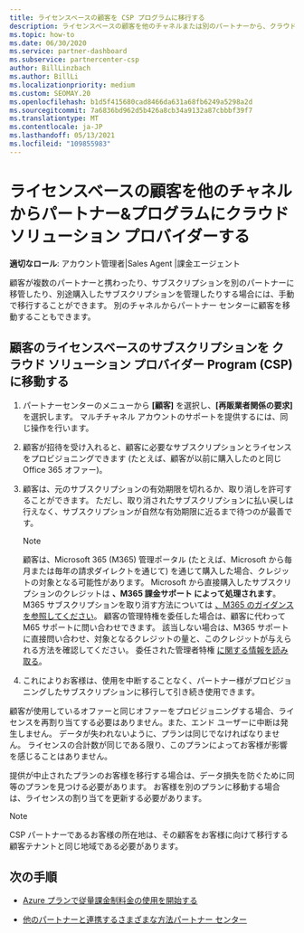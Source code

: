 ```yaml
---
title: ライセンスベースの顧客を CSP プログラムに移行する
description: ライセンスベースの顧客を他のチャネルまたは別のパートナーから、クラウド ソリューション プロバイダー (CSP) プログラムに移行する方法パートナー センター。
ms.topic: how-to
ms.date: 06/30/2020
ms.service: partner-dashboard
ms.subservice: partnercenter-csp
author: BillLinzbach
ms.author: BillLi
ms.localizationpriority: medium
ms.custom: SEOMAY.20
ms.openlocfilehash: b1d5f415680cad8466da631a68fb6249a5298a2d
ms.sourcegitcommit: 7a6836bd962d5b426a8cb34a9132a87cbbbf39f7
ms.translationtype: MT
ms.contentlocale: ja-JP
ms.lasthandoff: 05/13/2021
ms.locfileid: "109855983"
---
```

# <a name="move-license-based-customers-from-other-channels--partners-to-the-cloud-solution-provider-program"></a>ライセンスベースの顧客を他のチャネルからパートナー&プログラムにクラウド ソリューション プロバイダーする

**適切なロール**: アカウント管理者|Sales Agent |課金エージェント

顧客が複数のパートナーと携わったり、サブスクリプションを別のパートナーに移管したり、別途購入したサブスクリプションを管理したりする場合には、手動で移行することができます。 別のチャネルからパートナー センターに顧客を移動することもできます。

## <a name="move-your-customers-license-based-subscriptions-to-the-cloud-solution-provider-program-csp"></a>顧客のライセンスベースのサブスクリプションを クラウド ソリューション プロバイダー Program (CSP) に移動する

1. パートナーセンターのメニューから **[顧客]** を選択し、**[再販業者関係の要求]** を選択します。 マルチチャネル アカウントのサポートを提供するには、同じ操作を行います。

2. 顧客が招待を受け入れると、顧客に必要なサブスクリプションとライセンスをプロビジョニングできます (たとえば、顧客が以前に購入したのと同じ Office 365 オファー)。

3. 顧客は、元のサブスクリプションの有効期限を切れるか、取り消しを許可することができます。 ただし、取り消されたサブスクリプションに払い戻しは行えなく、サブスクリプションが自然な有効期限に近るまで待つのが最善です。


   >[!NOTE]
   >顧客は、Microsoft 365 (M365) 管理ポータル (たとえば、Microsoft から毎月または毎年の請求ダイレクトを通じて) を通じて購入した場合、クレジットの対象となる可能性があります。 Microsoft から直接購入したサブスクリプションのクレジットは **、M365 課金サポート によって処理されます**。 M365 サブスクリプションを取り消す方法については [、M365 のガイダンスを参照してください](/microsoft-365/commerce/subscriptions/cancel-your-subscription)。 顧客の管理特権を委任した場合は、顧客に代わって M65 サポートに問い合わせできます。 該当しない場合は、M365 サポートに直接問い合わせ、対象となるクレジットの量と、このクレジットが与えられる方法を確認してください。 委任された管理者特権 [に関する情報を読み取る](customers-revoke-admin-privileges.md)。


4. これによりお客様は、使用を中断することなく、パートナー様がプロビジョニングしたサブスクリプションに移行して引き続き使用できます。

顧客が使用しているオファーと同じオファーをプロビジョニングする場合、ライセンスを再割り当てする必要はありません。また、エンド ユーザーに中断は発生しません。 データが失われないように、プランは同じでなければなりません。 ライセンスの合計数が同じである限り、このプランによってお客様が影響を感じることはありません。

提供が中止されたプランのお客様を移行する場合は、データ損失を防ぐために同等のプランを見つける必要があります。 お客様を別のプランに移動する場合は、ライセンスの割り当てを更新する必要があります。

>[!NOTE]
> CSP パートナーであるお客様の所在地は、その顧客をお客様に向けて移行する顧客テナントと同じ地域である必要があります。

## <a name="next-steps"></a>次の手順

- [Azure プランで従量課金制料金の使用を開始する](azure-plan-get-started.md)
 

- [他のパートナーと連携するさまざまな方法パートナー センター](work-with-other-partners.md)
